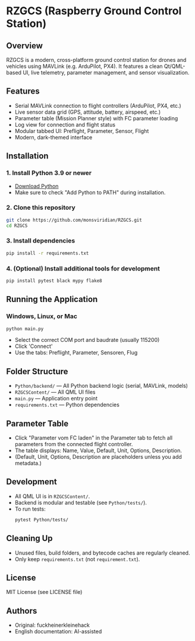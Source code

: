 # RZGCS (Raspberry Ground Control Station)

## Overview
RZGCS is a modern, cross-platform ground control station for drones and vehicles using MAVLink (e.g. ArduPilot, PX4). It features a clean Qt/QML-based UI, live telemetry, parameter management, and sensor visualization.

## Features
- Serial MAVLink connection to flight controllers (ArduPilot, PX4, etc.)
- Live sensor data grid (GPS, attitude, battery, airspeed, etc.)
- Parameter table (Mission Planner style) with FC parameter loading
- Log view for connection and flight status
- Modular tabbed UI: Preflight, Parameter, Sensor, Flight
- Modern, dark-themed interface

## Installation

### 1. Install Python 3.9 or newer
- [Download Python](https://www.python.org/downloads/)
- Make sure to check "Add Python to PATH" during installation.

### 2. Clone this repository
```bash
git clone https://github.com/monsviridian/RZGCS.git
cd RZGCS
```

### 3. Install dependencies
```bash
pip install -r requirements.txt
```

### 4. (Optional) Install additional tools for development
```bash
pip install pytest black mypy flake8
```

## Running the Application

### Windows, Linux, or Mac
```bash
python main.py
```

- Select the correct COM port and baudrate (usually 115200)
- Click 'Connect'
- Use the tabs: Preflight, Parameter, Sensoren, Flug

## Folder Structure
- `Python/backend/` — All Python backend logic (serial, MAVLink, models)
- `RZGCSContent/` — All QML UI files
- `main.py` — Application entry point
- `requirements.txt` — Python dependencies

## Parameter Table
- Click "Parameter vom FC laden" in the Parameter tab to fetch all parameters from the connected flight controller.
- The table displays: Name, Value, Default, Unit, Options, Description.
- (Default, Unit, Options, Description are placeholders unless you add metadata.)

## Development
- All QML UI is in `RZGCSContent/`.
- Backend is modular and testable (see `Python/tests/`).
- To run tests:
  ```bash
  pytest Python/tests/
  ```

## Cleaning Up
- Unused files, build folders, and bytecode caches are regularly cleaned.
- Only keep `requirements.txt` (not `requirement.txt`).

## License
MIT License (see LICENSE file)

## Authors
- Original: fuckheinerkleinehack
- English documentation: AI-assisted 